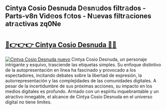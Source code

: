 ## Cintya Cosio Desnuda D𝚎sn𝚞dos filtr𝚊dos - Parts-v8n Vid𝚎os f𝚘tos - N𝚞evas filtr𝚊ciones atr𝚊ctivas zq0Ne

# <h2><a href="http://mbdhrd5.tromn.icu/?c=Cintya+Cosio+Desnuda">🔗👉👉👉 Cintya Cosio Desnuda 🔗🔗</a></h2>

[![Cintya Cosio Desnuda nuevo](https://i.imgur.com/pEAQMta.gif)](http://mbdhrd5.tromn.icu/?c=Cintya+Cosio+Desnuda)
Cintya Cosio Desnuda, un personaje intrigante y esquivo, trasciende las etiquetas simples. Su enfoque distintivo de la autopresentación en línea ha fascinado y provocado a los espectadores, incitando debates sobre la libertad de expresión, la autorrepresentación y las complejidades de las comunidades digitales. A pesar de la incertidumbre de sus próximas acciones, su impacto en los medios digitales es profundo. Armado con un espíritu inquebrantable y un atractivo innegable, el alcance de Cintya Cosio Desnuda en el universo digital no tiene límites.
